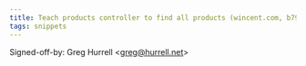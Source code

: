 ```yaml
---
title: Teach products controller to find all products (wincent.com, b794161)
tags: snippets
---
```


Signed-off-by: Greg Hurrell &lt;greg@hurrell.net&gt;
